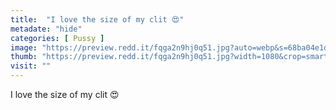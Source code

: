 ```yaml
---
title:  "I love the size of my clit 😍"
metadate: "hide"
categories: [ Pussy ]
image: "https://preview.redd.it/fqga2n9hj0q51.jpg?auto=webp&s=68ba04e1d71ea74d5372770d8b7c13873e2d6372"
thumb: "https://preview.redd.it/fqga2n9hj0q51.jpg?width=1080&crop=smart&auto=webp&s=b3115dfb06bf8e90a3cea8fd226737ab07bd030f"
visit: ""
---
```

I love the size of my clit 😍
